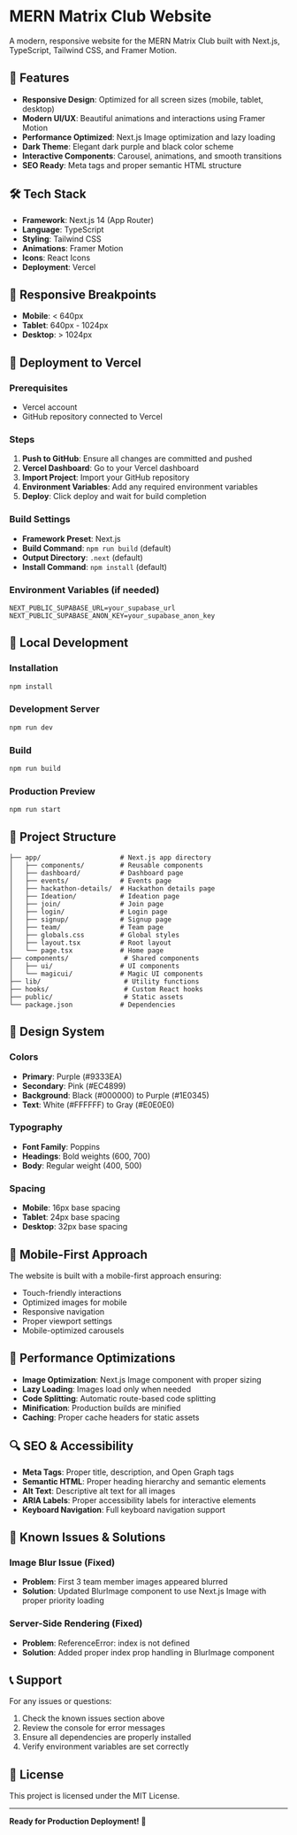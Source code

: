 # MERN Matrix Club Website

A modern, responsive website for the MERN Matrix Club built with Next.js, TypeScript, Tailwind CSS, and Framer Motion.

## 🚀 Features

- **Responsive Design**: Optimized for all screen sizes (mobile, tablet, desktop)
- **Modern UI/UX**: Beautiful animations and interactions using Framer Motion
- **Performance Optimized**: Next.js Image optimization and lazy loading
- **Dark Theme**: Elegant dark purple and black color scheme
- **Interactive Components**: Carousel, animations, and smooth transitions
- **SEO Ready**: Meta tags and proper semantic HTML structure

## 🛠️ Tech Stack

- **Framework**: Next.js 14 (App Router)
- **Language**: TypeScript
- **Styling**: Tailwind CSS
- **Animations**: Framer Motion
- **Icons**: React Icons
- **Deployment**: Vercel

## 📱 Responsive Breakpoints

- **Mobile**: < 640px
- **Tablet**: 640px - 1024px  
- **Desktop**: > 1024px

## 🚀 Deployment to Vercel

### Prerequisites
- Vercel account
- GitHub repository connected to Vercel

### Steps
1. **Push to GitHub**: Ensure all changes are committed and pushed
2. **Vercel Dashboard**: Go to your Vercel dashboard
3. **Import Project**: Import your GitHub repository
4. **Environment Variables**: Add any required environment variables
5. **Deploy**: Click deploy and wait for build completion

### Build Settings
- **Framework Preset**: Next.js
- **Build Command**: `npm run build` (default)
- **Output Directory**: `.next` (default)
- **Install Command**: `npm install` (default)

### Environment Variables (if needed)
```env
NEXT_PUBLIC_SUPABASE_URL=your_supabase_url
NEXT_PUBLIC_SUPABASE_ANON_KEY=your_supabase_anon_key
```

## 🔧 Local Development

### Installation
```bash
npm install
```

### Development Server
```bash
npm run dev
```

### Build
```bash
npm run build
```

### Production Preview
```bash
npm run start
```

## 📁 Project Structure

```
├── app/                    # Next.js app directory
│   ├── components/         # Reusable components
│   ├── dashboard/          # Dashboard page
│   ├── events/             # Events page
│   ├── hackathon-details/  # Hackathon details page
│   ├── Ideation/           # Ideation page
│   ├── join/               # Join page
│   ├── login/              # Login page
│   ├── signup/             # Signup page
│   ├── team/               # Team page
│   ├── globals.css         # Global styles
│   ├── layout.tsx          # Root layout
│   └── page.tsx            # Home page
├── components/              # Shared components
│   ├── ui/                 # UI components
│   └── magicui/            # Magic UI components
├── lib/                     # Utility functions
├── hooks/                   # Custom React hooks
├── public/                  # Static assets
└── package.json            # Dependencies
```

## 🎨 Design System

### Colors
- **Primary**: Purple (#9333EA)
- **Secondary**: Pink (#EC4899)
- **Background**: Black (#000000) to Purple (#1E0345)
- **Text**: White (#FFFFFF) to Gray (#E0E0E0)

### Typography
- **Font Family**: Poppins
- **Headings**: Bold weights (600, 700)
- **Body**: Regular weight (400, 500)

### Spacing
- **Mobile**: 16px base spacing
- **Tablet**: 24px base spacing
- **Desktop**: 32px base spacing

## 📱 Mobile-First Approach

The website is built with a mobile-first approach ensuring:
- Touch-friendly interactions
- Optimized images for mobile
- Responsive navigation
- Proper viewport settings
- Mobile-optimized carousels

## 🚀 Performance Optimizations

- **Image Optimization**: Next.js Image component with proper sizing
- **Lazy Loading**: Images load only when needed
- **Code Splitting**: Automatic route-based code splitting
- **Minification**: Production builds are minified
- **Caching**: Proper cache headers for static assets

## 🔍 SEO & Accessibility

- **Meta Tags**: Proper title, description, and Open Graph tags
- **Semantic HTML**: Proper heading hierarchy and semantic elements
- **Alt Text**: Descriptive alt text for all images
- **ARIA Labels**: Proper accessibility labels for interactive elements
- **Keyboard Navigation**: Full keyboard navigation support

## 🐛 Known Issues & Solutions

### Image Blur Issue (Fixed)
- **Problem**: First 3 team member images appeared blurred
- **Solution**: Updated BlurImage component to use Next.js Image with proper priority loading

### Server-Side Rendering (Fixed)
- **Problem**: ReferenceError: index is not defined
- **Solution**: Added proper index prop handling in BlurImage component

## 📞 Support

For any issues or questions:
1. Check the known issues section above
2. Review the console for error messages
3. Ensure all dependencies are properly installed
4. Verify environment variables are set correctly

## 📄 License

This project is licensed under the MIT License.

---

**Ready for Production Deployment! 🚀**

